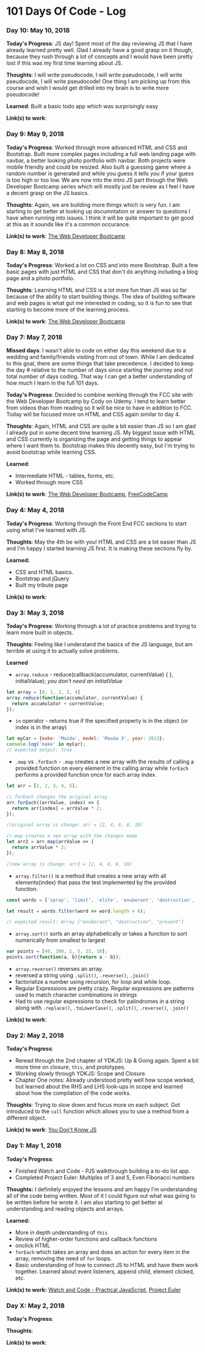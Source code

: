 # 101 Days Of Code - Log

### Day 10: May 10, 2018

**Today's Progress**: JS day! Spent most of the day reviewing JS that I have already learned pretty well. Glad I already have a good grasp on it though, because they rush through a lot of concepts and I would have been pretty lost if this was my first time learning about JS.

**Thoughts**: I will write pseudocode, I will write pseudocode, I will write pseudocode, I will write pseudocode! One thing I am picking up from this course and wish I would get drilled into my brain is to write more pseudocode!

**Learned**: Built a basic todo app which was surprisingly easy

**Link(s) to work**:

### Day 9: May 9, 2018

**Today's Progress**: Worked through more advanced HTML and CSS and Bootstrap. Built more complex pages including a full web landing page with navbar, a better looking photo portfolio with navbar. Both projects were mobile friendly and could be resized. Also built a guessing game where a random number is generated and while you guess it tells you if your guess is too high or too low. We are now into the intro JS part through the Web Developer Bootcamp series which will mostly just be review as I feel I have a decent grasp on the JS basics. 

**Thoughts**: Again, we are building more things which is very fun. I am starting to get better at looking up documntation or answer to questions I have when running into issues. I think it will be quite important to get good at this as it sounds like it's a common occurance. 

**Link(s) to work**: [The Web Developer Bootcamp](https://www.udemy.com/the-web-developer-bootcamp/)
 
 ### Day 8: May 8, 2018

**Today's Progress**: Worked a lot on CSS and into more Bootstrap. Built a few basic pages with just HTML and CSS that don't do anything including a blog page and a photo portfolio. 

**Thoughts**: Learning HTML and CSS is a lot more fun than JS was so far because of the ability to start building things. The idea of building software and web pages is what got me interested in coding, so it is fun to see that starting to become more of the learning process. 

**Link(s) to work**: [The Web Developer Bootcamp](https://www.udemy.com/the-web-developer-bootcamp/)
 
### Day 7: May 7, 2018

**Missed days**: I wasn't able to code on either day this weekend due to a wedding and family/friends visiting from out of town. While I am dedicated to this goal, there are some things that take precedence. I decided to keep the day # relative to the number of days since starting the journey and not total number of days coding. That way I can get a better understanding of how much I learn in the full 101 days. 

**Today's Progress**: Decided to combine working through the FCC site with the Web Developer Bootcamp by Cody on Udemy. I tend to learn better from videos than from reading so it will be nice to have in addition to FCC. Today will be focused more on HTML and CSS again similar to day 4. 

**Thoughts**: Again, HTML and CSS are quite a bit easier than JS so I am glad I already put in some decent time learning JS. My biggest issue with HTML and CSS currently is organizing the page and getting things to appear where I want them to. Bootstrap makes this decently easy, but I'm trying to avoid bootstrap while learning CSS. 

**Learned**:
* Intermediate HTML - tables, forms, etc. 
* Worked through more CSS

**Link(s) to work**: [The Web Developer Bootcamp](https://www.udemy.com/the-web-developer-bootcamp/), [FreeCodeCamp](https://freecodecamp.org)

### Day 4: May 4, 2018

**Today's Progress**: Working through the Front End FCC sections to start using what I've learned with JS. 

**Thoughts**: May the 4th be with you! HTML and CSS are a lot easier than JS and I'm happy I started learning JS first. It is making these sections fly by. 

**Learned:**
* CSS and HTML basics. 
* Bootstrap and jQuery
* Built my tribute page

**Link(s) to work**:

### Day 3: May 3, 2018

**Today's Progress**: Working through a lot of practice problems and trying to learn more built in objects. 

**Thoughts**: Feeling like I understand the basics of the JS language, but am terrible at using it to actually solve problems. 

**Learned** 
* `array.reduce` - reduce(callback(accumulator, currentValue) {  }, initialValue); *you don't need an initialValue*
```js
let array = [0, 1, 2, 3, 4]
array.reduce(function(accumulator, currentValue) {
  return accumulator + currentValue;
});
```
* `in` operator - returns true if the specified property is in the object (or index is in the array)
 ```js
 let myCar = {make: 'Mazda', model: 'Maxda 3', year: 2013};
 console.log('make' in myCar);
 // expected output: true
 ```
 * `.map` vs `.forEach` - `.map` creates a new array with the results of calling a provided function on every element in the calling array while `forEach` performs a provided function once for each array index.
 ```js
 let arr = [1, 2, 3, 4, 5];
 
 //.forEach changes the original array
 arr.forEach((arrValue, index) => {
   return arr[index] = arrValue * 2;
 });
 
 //original array is change: arr = [2, 4, 6, 8, 10]
 
 //.map creates a new array with the changes made
 let arr2 = arr.map(arrValue => {
   return arrValue * 2;
 });
 
 //new array is change: arr2 = [2, 4, 6, 8, 10]
 ```
 * `array.filter()` is a method that creates a new array with all elements(index) that pass the test implemented by the provided function.
 ```js
const words = ['spray', 'limit', 'elite', 'exuberant', 'destruction', 'present'];

let result = words.filter(word => word.length > 6);

// expected result: Array ["exuberant", "destruction", "present"]
 ```
 * `array.sort()` sorts an array alphabetically or takes a function to sort numerically from smallest to largest 
 ```js
var points = [40, 100, 1, 5, 25, 10];
points.sort(function(a, b){return a - b});
 ```
 * `array.reverse()` reverses an array.
 * reversed a string using `.split()`, `.reverse()`, `.join()`
 * factorialize a number using recursion, for loop and while loop. 
 * Regular Expressions are pretty crazy. Regular expressions are patterns used to match character combinations in strings
 * Had to use regular expressions to check for palindromes in a string along with `.replace()`, `.toLowerCase()`,  `.split()`, `.reverse()`, `.join()`

**Link(s) to work**:

### Day 2: May 2, 2018

**Today's Progress**: 
* Reread through the 2nd chapter of YDKJS: Up & Going again. Spent a bit more time on closure, `this`, and prototypes. 
* Working slowly through YDKJS: Scope and Closure. 
* Chapter One notes: Already understood pretty well how scope worked, but learned about the RHS and LHS look-ups in scope and learned about how the compilation of the code works. 

**Thoughts**: Trying to slow down and focus more on each subject. Got introduced to the `call` function which allows you to use a method from a different object.

**Link(s) to work**: [You Don't Know JS](https://github.com/getify/You-Dont-Know-JS)

### Day 1: May 1, 2018

**Today's Progress**: 
* Finished Watch and Code - PJS walkthrough building a to-do list app.
* Completed Project Euler: Multiples of 3 and 5, Even Fibonacci numbers 

**Thoughts:** I definitely enjoyed the lessons and am happy I'm understanding all of the code being written. Most of it I could
figure out what was going to be written before he wrote it. I am also starting to get better at understanding and reading 
objects and arrays. 

**Learned:** 
* More in depth understanding of `this`
* Review of higher-order functions and callback functions 
* onclick HTML 
* `forEach` which takes an array and does an action for every item in the array, removing the need of `for` loops. 
* Basic understanding of how to connect JS to HTML and have them work together. Learned about event listeners, append child, element clicked, etc.

**Link(s) to work:** [Watch and Code - Practical JavaScript](https://watchandcode.com/p/practical-javascript), [Project Euler](https://projecteuler.net/archives)

### Day X: May 2, 2018

**Today's Progress**: 

**Thoughts**: 

**Link(s) to work**:
